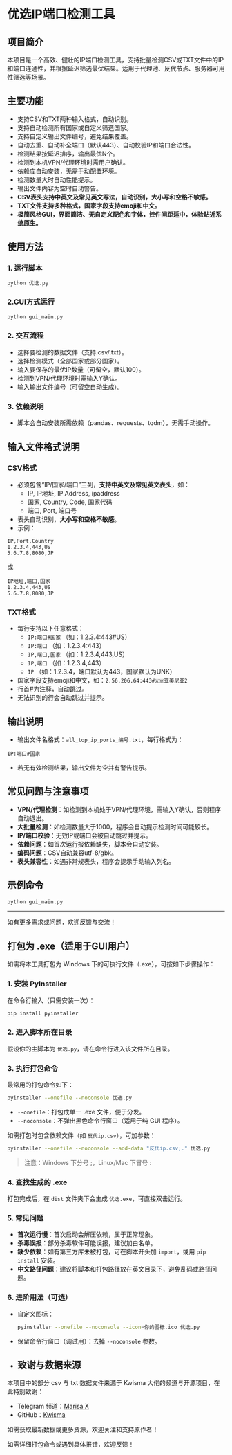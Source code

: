 # 优选IP端口检测工具

## 项目简介

本项目是一个高效、健壮的IP端口检测工具，支持批量检测CSV或TXT文件中的IP和端口连通性，并根据延迟筛选最优结果。适用于代理池、反代节点、服务器可用性筛选等场景。

## 主要功能
- 支持CSV和TXT两种输入格式，自动识别。
- 支持自动检测所有国家或自定义筛选国家。
- 支持自定义输出文件编号，避免结果覆盖。
- 自动去重、自动补全端口（默认443）、自动校验IP和端口合法性。
- 检测结果按延迟排序，输出最优N个。
- 检测到本机VPN/代理环境时需用户确认。
- 依赖库自动安装，无需手动配置环境。
- 检测数量大时自动性能提示。
- 输出文件内容为空时自动警告。
- **CSV表头支持中英文及常见英文写法，自动识别，大小写和空格不敏感。**
- **TXT文件支持多种格式，国家字段支持emoji和中文。**
- **极简风格GUI，界面简洁、无自定义配色和字体，控件间距适中，体验贴近系统原生。**

## 使用方法

### 1. 运行脚本

```bash
python 优选.py
```
### 2.GUI方式运行
```bash
python gui_main.py
```

### 2. 交互流程
- 选择要检测的数据文件（支持.csv/.txt）。
- 选择检测模式（全部国家或部分国家）。
- 输入要保存的最优IP数量（可留空，默认100）。
- 检测到VPN/代理环境时需输入Y确认。
- 输入输出文件编号（可留空自动生成）。

### 3. 依赖说明
- 脚本会自动安装所需依赖（pandas、requests、tqdm），无需手动操作。

## 输入文件格式说明

### CSV格式
- 必须包含“IP/国家/端口”三列，**支持中英文及常见英文表头**，如：
    - IP, IP地址, IP Address, ipaddress
    - 国家, Country, Code, 国家代码
    - 端口, Port, 端口号
- 表头自动识别，**大小写和空格不敏感**。
- 示例：

```
IP,Port,Country
1.2.3.4,443,US
5.6.7.8,8080,JP
```
或
```
IP地址,端口,国家
1.2.3.4,443,US
5.6.7.8,8080,JP
```

### TXT格式
- 每行支持以下任意格式：
    - `IP:端口#国家`  （如：1.2.3.4:443#US）
    - `IP:端口`        （如：1.2.3.4:443）
    - `IP,端口,国家`  （如：1.2.3.4,443,US）
    - `IP,端口`        （如：1.2.3.4,443）
    - `IP`            （如：1.2.3.4，端口默认为443，国家默认为UNK）
- 国家字段支持emoji和中文，如：`2.56.206.64:443#🇦🇲亚美尼亚2`
- 行首#为注释，自动跳过。
- 无法识别的行会自动跳过并提示。

## 输出说明
- 输出文件名格式：`all_top_ip_ports_编号.txt`，每行格式为：

```
IP:端口#国家
```

- 若无有效检测结果，输出文件为空并有警告提示。

## 常见问题与注意事项

- **VPN/代理检测**：如检测到本机处于VPN/代理环境，需输入Y确认，否则程序自动退出。
- **大批量检测**：如检测数量大于1000，程序会自动提示检测时间可能较长。
- **IP/端口校验**：无效IP或端口会被自动跳过并提示。
- **依赖问题**：如首次运行报依赖缺失，脚本会自动安装。
- **编码问题**：CSV自动兼容utf-8/gbk。
- **表头兼容性**：如遇非常规表头，程序会提示手动输入列名。

## 示例命令

```bash
python gui_main.py
```

---

如有更多需求或问题，欢迎反馈与交流！ 

## 打包为 .exe（适用于GUI用户）

如需将本工具打包为 Windows 下的可执行文件（.exe），可按如下步骤操作：

### 1. 安装 PyInstaller

在命令行输入（只需安装一次）：

```bash
pip install pyinstaller
```

### 2. 进入脚本所在目录

假设你的主脚本为 `优选.py`，请在命令行进入该文件所在目录。

### 3. 执行打包命令

最常用的打包命令如下：

```bash
pyinstaller --onefile --noconsole 优选.py
```

- `--onefile`：打包成单一 .exe 文件，便于分发。
- `--noconsole`：不弹出黑色命令行窗口（适用于纯 GUI 程序）。

如需打包时包含依赖文件（如 `反代ip.csv`），可加参数：

```bash
pyinstaller --onefile --noconsole --add-data "反代ip.csv;." 优选.py
```
> 注意：Windows 下分号 ;，Linux/Mac 下冒号 :

### 4. 查找生成的 .exe

打包完成后，在 `dist` 文件夹下会生成 `优选.exe`，可直接双击运行。

### 5. 常见问题

- **首次运行慢**：首次启动会解压依赖，属于正常现象。
- **杀毒误报**：部分杀毒软件可能误报，建议加白名单。
- **缺少依赖**：如有第三方库未被打包，可在脚本开头加 `import`，或用 `pip install` 安装。
- **中文路径问题**：建议将脚本和打包路径放在英文目录下，避免乱码或路径问题。

### 6. 进阶用法（可选）

- 自定义图标：
  ```bash
  pyinstaller --onefile --noconsole --icon=你的图标.ico 优选.py
  ```
- 保留命令行窗口（调试用）：去掉 `--noconsole` 参数。

- ## 致谢与数据来源

本项目中的部分 csv 与 txt 数据文件来源于 Kwisma 大佬的频道与开源项目，在此特别致谢：

- Telegram 频道：[Marisa X](https://t.me/Marisa_kristi)
- GitHub：[Kwisma](https://github.com/Kwisma)

如需获取最新数据或更多资源，欢迎关注和支持原作者！ 

如需详细打包命令或遇到具体报错，欢迎反馈！ 
